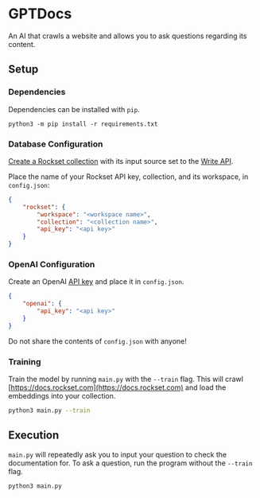 # GPTDocs
An AI that crawls a website and allows you to ask questions regarding its content.

## Setup
### Dependencies
Dependencies can be installed with `pip`.

    python3 -m pip install -r requirements.txt

### Database Configuration
[Create a Rockset collection](https://rockset.com/docs/collections/) with its input source set to the [Write API](https://rockset.com/docs/write-api).

Place the name of your Rockset API key, collection, and its workspace, in `config.json`:

```json
{
    "rockset": {
        "workspace": "<workspace name>",
        "collection": "<collection name>",
        "api_key": "<api key>"
    }
}
```

### OpenAI Configuration
Create an OpenAI [API key](https://platform.openai.com/account/api-keys) and place it in `config.json`.

```json
{
    "openai": {
        "api_key": "<api key>"
    }
}
```

Do not share the contents of `config.json` with anyone!

### Training
Train the model by running `main.py` with the `--train` flag. This will crawl [https://docs.rockset.com](https://docs.rockset.com) and load the embeddings into your collection.

```bash
python3 main.py --train
```

## Execution
`main.py` will repeatedly ask you to input your question to check the documentation for. To ask a question, run the program without the `--train` flag.

```bash
python3 main.py
```